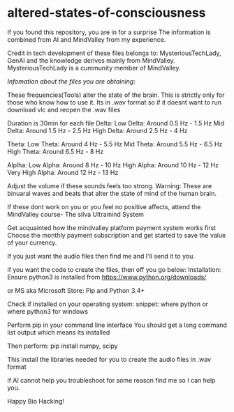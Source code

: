 # altered-states-of-consciousness

If you found this repository, you are in for a surprise
The information is combined from AI and MindValley from my experience.

Credit in tech development of these files belongs to: MysteriousTechLady, GenAI and the knowledge derives mainly from MindValley.
MysteriousTechLady is a cummunity member of MindValley. 



*Infomation about the files you are obtaining*:

These frequencies(Tools) alter the state of the brain.
This is strictly only for those who know how to use it.
Its in .wav format so if it doesnt want to run download vlc and reopen the .wav files

Duration is 30min for each file
Delta:
Low Delta: Around 0.5 Hz - 1.5 Hz
Mid Delta: Around 1.5 Hz - 2.5 Hz
High Delta: Around 2.5 Hz - 4 Hz

Theta:
Low Theta: Around 4 Hz - 5.5 Hz
Mid Theta: Around 5.5 Hz - 6.5 Hz
High Theta: Around 6.5 Hz - 8 Hz

Alplha:
Low Alpha: Around 8 Hz - 10 Hz
High Alpha: Around 10 Hz - 12 Hz
Very High Alpha: Around 12 Hz - 13 Hz

Adjust the volume if these sounds feels too strong. 
Warning: These are binuaral waves and beats that alter the state of mind of the human brain.



If these dont work on you or you feel no positive affects,
attend the MindValley course- The silva Ultramind System

Get acquainted how the mindvalley platform payment system works first
Choose the monthly payment subscription and get started to save the value of your currency.



If you just want the audio files then find me and I'll send it to you.

if you want the code to create the files, then off you go below:
Installation:
Ensure python3 is installed from 
https://www.python.org/downloads/

or MS aka Microsoft Store:
Pip and Python 3.4+

Check if installed on your operating system:
snippet: where python or where python3 for windows

Perform
pip in your command line interface
You should get a long command list output which means its installed

Then perform:
pip install numpy, scipy

This install the libraries needed for you to create the audio files in .wav format

if AI cannot help you troubleshoot for some reason find me so I can help you.


Happy Bio Hacking!
